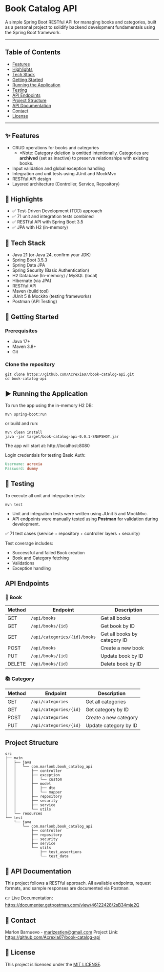 # Book Catalog API

A simple Spring Boot RESTful API for managing books and categories, built as a personal project to solidify backend development fundamentals using the Spring Boot framework.

---

## Table of Contents
- [Features](#-features)
- [Highlights](#-highlights)
- [Tech Stack](#-tech-stack)
- [Getting Started](#-getting-started)
- [Running the Application](#-running-the-application)
- [Testing](#-testing)
- [API Endpoints](#-api-endpoints)
- [Project Structure](#-project-structure)
- [API Documentation](#-api-documentation)
- [Contact](#-contact)
- [License](#-license)

---

## ✨ Features
- CRUD operations for books and categories
    - *Note: Category deletion is omitted intentionally. Categories are **archived** (set as inactive) to preserve relationships with existing books.
- Input validation and global exception handling
- Integration and unit tests using JUnit and MockMvc
- RESTful API design
- Layered architecture (Controller, Service, Repository)

## 🚀 Highlights
- ✅ Test-Driven Development (TDD) approach
- ✅ 71 unit and integration tests combined
- ✅ RESTful API with Spring Boot 3.5
- ✅ JPA with H2 (in-memory)

## 🧰 Tech Stack
- Java 21 (or Java 24, confirm your JDK)
- Spring Boot 3.5.3
- Spring Data JPA
- Spring Security (Basic Authentication)
- H2 Database (In-memory) / MySQL (local)
- Hibernate (via JPA)
- RESTful API
- Maven (build tool)
- JUnit 5 & Mockito (testing frameworks)
- Postman (API Testing)

## 🚀 Getting Started
### Prerequisites
- Java 17+
- Maven 3.8+
- Git

### Clone the repository
````
git clone https://github.com/Acrexia07/book-catalog-api.git
cd book-catalog-api
````

## ▶️ **Running the Application**
To run the app using the in-memory H2 DB:
````
mvn spring-boot:run
````
or build and run:
````
mvn clean install
java -jar target/book-catalog-api-0.0.1-SNAPSHOT.jar
````
The app will start at:
http://localhost:8080

Login credentials for testing Basic Auth:
````makefile
Username: acrexia  
Password: dummy
````

## 🧪 Testing
To execute all unit and integration tests:
````
mvn test
````
- Unit and integration tests were written using JUnit 5 and MockMvc.
- API endpoints were manually tested using **Postman** for validation during development.

✅ 71 test cases (service + repository + controller layers + security)

Test coverage includes:
- Successful and failed Book creation
- Book and Category fetching
- Validations
- Exception handling

## API Endpoints
### 📖 Book
| Method | Endpoint                     | Description                        |
|--------|------------------------------|------------------------------------|
| GET    | `/api/books`                 | Get all books                      |
| GET    | `/api/books/{id}`            | Get book by ID                     |
| GET    | `/api/categories/{id}/books` | Get all books by category ID       |
| POST   | `/api/books`                 | Create a new book                  |
| PUT    | `/api/books/{id}`            | Update book by ID                  |
| DELETE | `/api/books/{id}`            | Delete book by ID                  |

### 📚 Category
| Method | Endpoint               | Description                    |
|--------|------------------------|--------------------------------|
| GET    | `/api/categories`      | Get all categories             |
| GET    | `/api/categories/{id}` | Get category by ID             |
| POST   | `/api/categories`      | Create a new category          |
| PUT    | `/api/categories/{id}` | Update category by ID          |


## Project Structure
```
src
├── main
│   ├── java
│   │   └── com.marlonb.book_catalog_api
│   │       ├── controller
│   │       ├── exception
│   │       │   └── custom
│   │       ├── model
│   │       │   ├── dto
│   │       │   └── mapper
│   │       ├── repository
│   │       ├── security
│   │       ├── service
│   │       └── utils
│   └── resources
└── test
    └── java
        └── com.marlonb.book_catalog_api
            ├── controller
            ├── repository
            ├── security
            ├── service
            └── utils
                ├── test_assertions
                └── test_data
```

## 📃 API Documentation
This project follows a RESTful approach.
All available endpoints, request formats, and sample responses are documented via Postman.

👉 Live Documentation: https://documenter.getpostman.com/view/46122428/2sB34mje2Q

## 📧 Contact
Marlon Barnuevo - marlzestien@gmail.com
Project Link: https://github.com/Acrexia07/book-catalog-api

## 🪪 License
This project is licensed under the [MIT LICENSE](LICENSE).
